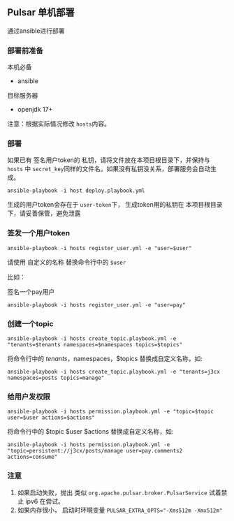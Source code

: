 ## Pulsar 单机部署

通过ansible进行部署

### 部署前准备 

本机必备

- ansible

目标服务器

- openjdk 17+

注意：根据实际情况修改 `hosts`内容。


### 部署

如果已有 签名用户token的 私钥，请将文件放在本项目根目录下，并保持与 `hosts` 中 `secret_key`同样的文件名。如果没有私钥没关系，部署服务会自动生成。

```
ansible-playbook -i host deploy.playbook.yml
```

生成的用户token会存在于 `user-token`下， 生成token用的私钥在 本项目根目录下，请妥善保管，避免泄露

### 签发一个用户token

```
ansible-playbook -i hosts register_user.yml -e "user=$user"
```

请使用 自定义的名称 替换命令行中的 `$user`

比如：

签名一个pay用户

```
ansible-playbook -i hosts register_user.yml -e "user=pay"
```

### 创建一个topic

```
ansible-playbook -i hosts create_topic.playbook.yml -e "tenants=$tenants namespaces=$namespaces topics=$topics"
```

将命令行中的 $tenants，$namespaces，$topics 替换成自定义名称，如:

```
ansible-playbook -i hosts create_topic.playbook.yml -e "tenants=j3cx namespaces=posts topics=manage"
```

### 给用户发权限

```
ansible-playbook -i hosts permission.playbook.yml -e "topic=$topic user=$user actions=$actions"
```

将命令行中的 $topic $user $actions 替换成自定义名称，如:

```
ansible-playbook -i hosts permission.playbook.yml -e "topic=persistent://j3cx/posts/manage user=pay.comments2 actions=consume"
```

### 注意

1. 如果启动失败，抛出 类似  `org.apache.pulsar.broker.PulsarService` 试着禁止 ipv6 在尝试。
2. 如果内存很小， 启动时环境变量 `PULSAR_EXTRA_OPTS="-Xms512m -Xmx512m"`